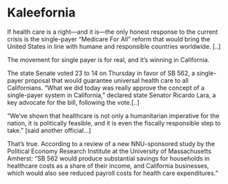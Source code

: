 # Kaleefornia

﻿If health care is a right—and it is—the only honest response to the current crisis is the single-payer “Medicare For All” reform that would bring the United States in line with humane and responsible countries worldwide. [..]

The movement for single payer is for real, and it’s winning in California.

The state Senate voted 23 to 14 on Thursday in favor of SB 562, a single-payer proposal that would guarantee universal health care to all Californians. “What we did today was really approve the concept of a single-payer system in California,” declared state Senator Ricardo Lara, a key advocate for the bill, following the vote.[..]

“We’ve shown that healthcare is not only a humanitarian imperative for the nation, it is politically feasible, and it is even the fiscally responsible step to take.” [said another official...]

That’s true. According to a review of a new NNU-sponsored study by the Political Economy Research Institute at the University of Massachusetts Amherst: “SB 562 would produce substantial savings for households in healthcare costs as a share of their income, and California businesses, which would also see reduced payroll costs for health care expenditures.”















